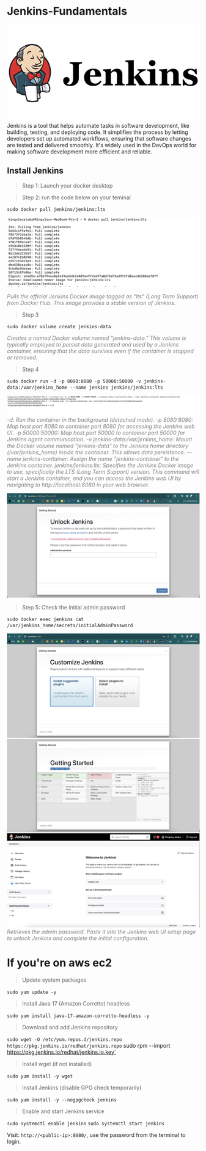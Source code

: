# Jenkins-Fundamentals

![Install Jenkins](./img/0.png)
Jenkins is a tool that helps automate tasks in software development, like building, testing, and deploying code. It simplifies the process by letting developers set up automated workflows, ensuring that software changes are tested and delivered smoothly. It's widely used in the DevOps world for making software development more efficient and reliable.

## Install Jenkins

> Step 1: Launch your docker desktop

> Step 2: run the code below on your teminal

```
sudo docker pull jenkins/jenkins:lts
```

![Install Jenkins](./img/1.png)

<span style="color:gray">_Pulls the official Jenkins Docker image tagged as "lts" (Long Term Support) from Docker Hub. This image provides a stable version of Jenkins._</span>

> Step 3

```
sudo docker volume create jenkins-data
```

<span style="color:gray">_Creates a named Docker volume named "jenkins-data." This volume is typically employed to persist data generated and used by a Jenkins container, ensuring that the data survives even if the container is stopped or removed._</span>

> Step 4

```
sudo docker run -d -p 8080:8080 -p 50000:50000 -v jenkins-data:/var/jenkins_home --name jenkins jenkins/jenkins:lts
```

![Install Jenkins](./img/2.png)
<span style="color:gray">_-d: Run the container in the background (detached mode).
-p 8080:8080: Map host port 8080 to container port 8080 for accessing the Jenkins web UI.
-p 50000:50000: Map host port 50000 to container port 50000 for Jenkins agent communication.
-v jenkins-data:/var/jenkins_home: Mount the Docker volume named "jenkins-data" to the Jenkins home directory (/var/jenkins_home) inside the container. This allows data persistence.
--name jenkins-container: Assign the name "jenkins-container" to the Jenkins container.
jenkins/jenkins:lts: Specifies the Jenkins Docker image to use, specifically the LTS (Long Term Support) version.
This command will start a Jenkins container, and you can access the Jenkins web UI by navigating to http://localhost:8080 in your web browser._</span>

![Install Jenkins](./img/3.png)

> Step 5: Check the initial admin password

```
sudo docker exec jenkins cat /var/jenkins_home/secrets/initialAdminPassword
```

![Install Jenkins](./img/4.png)
![Install Jenkins](./img/5.png)
![Install Jenkins](./img/6.png)
<span style="color:gray">_Retrieves the admin password. Paste it into the Jenkins web UI setup page to unlock Jenkins and complete the initial configuration._</span>

# If you're on aws ec2

> Update system packages

`sudo yum update -y`

> Install Java 17 (Amazon Corretto) headless

`sudo yum install java-17-amazon-corretto-headless -y`

> Download and add Jenkins repository

`sudo wget -O /etc/yum.repos.d/jenkins.repo https://pkg.jenkins.io/redhat/jenkins.repo`
sudo rpm --import https://pkg.jenkins.io/redhat/jenkins.io.key`

> Install wget (if not installed)

`sudo yum install -y wget`

> Install Jenkins (disable GPG check temporarily)

`sudo yum install -y --nogpgcheck jenkins`
> Enable and start Jenkins service

`sudo systemctl enable jenkins`
`sudo systemctl start jenkins`

Visit: `http://<public-ip>:8080/`, use the password from the terminal to login.
